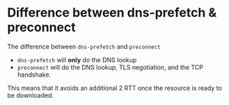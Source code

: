 # Difference between dns-prefetch & preconnect

The difference between `dns-prefetch` and `preconnect`

* `dns-prefetch` will **only** do the DNS lookup
* `preconnect` will do the DNS lookup, TLS negotiation, and the TCP handshake.

This means that it avoids an additional 2 RTT once the resource is ready to be downloaded.
